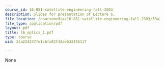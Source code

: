 ```yaml
---
course_id: 16-851-satellite-engineering-fall-2003
description: Slides for presentation of Lecture 6.
file_location: /coursemedia/16-851-satellite-engineering-fall-2003/33a224247fe1cbfa82f42ae633f55117_l6_optics_1.pdf
file_type: application/pdf
layout: pdf
title: l6_optics_1.pdf
type: course
uid: 33a224247fe1cbfa82f42ae633f55117

---
```

None